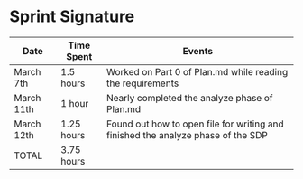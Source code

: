 # Sprint Signature

| Date        | Time Spent | Events
|-------------|------------|--------------------
| March 7th   |  1.5 hours | Worked on Part 0 of Plan.md while reading the requirements
| March 11th  |   1  hour  | Nearly completed the analyze phase of Plan.md
| March 12th  |  1.25 hours| Found out how to open file for writing and finished the analyze phase of the SDP
| TOTAL       |  3.75 hours|
